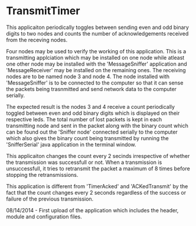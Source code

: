 TransmitTimer
=============
This applicaiton periodically toggles between sending even and odd binary digits to two nodes and counts the number of acknowledgements received from the receving nodes.

Four nodes may be used to verify the working of this application. This is a transmitting applciation which may be installed on one node while atleast one other node may be installed with the 'MessageSniffer' application and 'MessageReceiver' may be installed on the remaining ones. The receiving nodes are to be named node  3 and node 4. The node installed with 'MessageSniffer' is to be connected to the computer so that it can sense the packets being trasnmitted and send network data to the computer serially.

The expected result is the nodes 3 and 4 receive a count periodically toggled between even and odd binary digits which is displayed on their respective leds. The total number of lost packets is kept in each transmitting node and sent in the packet along with the binary count which can be found out the 'Sniffer node' connected serially to the computer which also gives the binary count being transmitted by running the 'SnifferSerial' java application in the terminal window.

This applicaiton changes the count every 2 secinds irrespective of whether the transmission was successfull or not. When a transmission is unsuccessfull, it tries to retransmit the packet a maximum of 8 times before stopping the retransmissions. 

This application is different from 'TimerAcked' and 'ACKedTransmit' by the fact that the count changes every 2 seconds regardless of the success or failure of the previous transmission.




08/14/2014 - First upload of the application which includes the header, module and configuration files.
